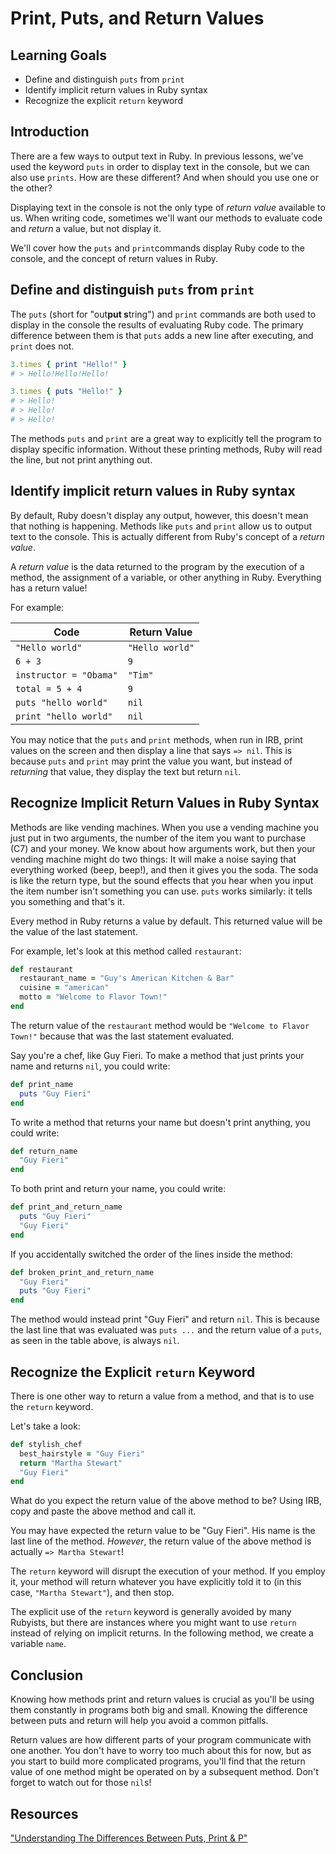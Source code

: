 # Print, Puts, and Return Values

## Learning Goals

- Define and distinguish `puts` from `print`
- Identify implicit return values in Ruby syntax
- Recognize the explicit `return` keyword

## Introduction

There are a few ways to output text in Ruby. In previous lessons, we've used the
keyword `puts` in order to display text in the console, but we can also use
`prints`. How are these different? And when should you use one or the other?

Displaying text in the console is not the only type of _return value_ available
to us. When writing code, sometimes we'll want our methods to evaluate code and
_return_ a value, but not display it.

We'll cover how the `puts` and `print`commands display Ruby code to the console,
and the concept of return values in Ruby.

## Define and distinguish `puts` from `print`

The `puts` (short for "out**put s**tring") and `print` commands are both used to
display in the console the results of evaluating Ruby code. The primary
difference between them is that `puts` adds a new line after executing, and
`print` does not.

```ruby
3.times { print "Hello!" }
# > Hello!Hello!Hello!

3.times { puts "Hello!" }
# > Hello!
# > Hello!
# > Hello!
```

The methods `puts` and `print` are a great way to explicitly tell the program to
display specific information. Without these printing methods, Ruby will read the
line, but not print anything out.

## Identify implicit return values in Ruby syntax

By default, Ruby doesn't display any output, however, this doesn't mean that
nothing is happening. Methods like `puts` and `print` allow us to output text to
the console. This is actually different from Ruby's concept of a *return value*.

A _return value_ is the data returned to the program by the execution of a
method, the assignment of a variable, or other anything in Ruby. Everything has
a return value!

For example:

| Code                  | Return Value   |
|-----------------------|----------------|
| `"Hello world"`       | `"Hello world"`|
| `6 + 3`               | `9`            |
| `instructor = "Obama"`| `"Tim"`        |
| `total = 5 + 4`       | `9`            |
| `puts "hello world"`  | `nil`          |
| `print "hello world"` | `nil`          |

You may notice that the `puts` and `print` methods, when run in IRB, print
values on the screen and then display a line that says `=> nil`. This is because
`puts` and `print` may print the value you want, but instead of _returning_ that
value, they display the text but return `nil`.

## Recognize Implicit Return Values in Ruby Syntax

Methods are like vending machines. When you use a vending machine you just put
in two arguments, the number of the item you want to purchase (C7) and your
money. We know about how arguments work, but then your vending machine might do
two things: It will make a noise saying that everything worked (beep, beep!),
and then it gives you the soda. The soda is like the return type, but the sound
effects that you hear when you input the item number isn't something you can
use. `puts` works similarly: it tells you something and that's it.

Every method in Ruby returns a value by default. This returned value will be the
value of the last statement.

For example, let's look at this method called `restaurant`:

```ruby
def restaurant
  restaurant_name = "Guy's American Kitchen & Bar"
  cuisine = "american"
  motto = "Welcome to Flavor Town!"
end
```

The return value of the `restaurant` method would be `"Welcome to Flavor Town!"`
because that was the last statement evaluated.

Say you're a chef, like Guy Fieri. To make a method that just prints your name
and returns `nil`, you could write:

```ruby
def print_name
  puts "Guy Fieri"
end
```

To write a method that returns your name but doesn't print anything, you could write:

```ruby
def return_name
  "Guy Fieri"
end
```

To both print and return your name, you could write:

```ruby
def print_and_return_name
  puts "Guy Fieri"
  "Guy Fieri"
end
```
If you accidentally switched the order of the lines inside the method:

```ruby
def broken_print_and_return_name
  "Guy Fieri"
  puts "Guy Fieri"
end
```

The method would instead print "Guy Fieri" and return `nil`. This is because the
last line that was evaluated was `puts ...` and the return value of a `puts`, as
seen in the table above, is always `nil`.

## Recognize the Explicit `return` Keyword

There is one other way to return a value from a method, and that is to use the
`return` keyword.

Let's take a look:

```ruby
def stylish_chef
  best_hairstyle = "Guy Fieri"
  return "Martha Stewart"
  "Guy Fieri"
end
```

What do you expect the return value of the above method to be? Using IRB, copy
and paste the above method and call it.

You may have expected the return value to be "Guy Fieri". His name is the last
line of the method. *However*, the return value of the above method is actually
`=> Martha Stewart`!

The `return` keyword will disrupt the execution of your method. If you employ
it, your method will return whatever you have explicitly told it to (in this
case, `"Martha Stewart"`), and then stop.

The explicit use of the `return` keyword is generally avoided by many Rubyists,
but there are instances where you might want to use `return` instead of relying
on implicit returns. In the following method, we create a variable `name`.

## Conclusion

Knowing how methods print and return values is crucial as you'll be using them
constantly in programs both big and small. Knowing the difference between puts
and return will help you avoid a common pitfalls.

Return values are how different parts of your program communicate with one
another. You don't have to worry too much about this for now, but as you start
to build more complicated programs, you'll find that the return value of one
method might be operated on by a subsequent method. Don't forget to watch out
for those `nil`s!

## Resources
["Understanding The Differences Between Puts, Print & P"](https://www.rubyguides.com/2018/10/puts-vs-print/)